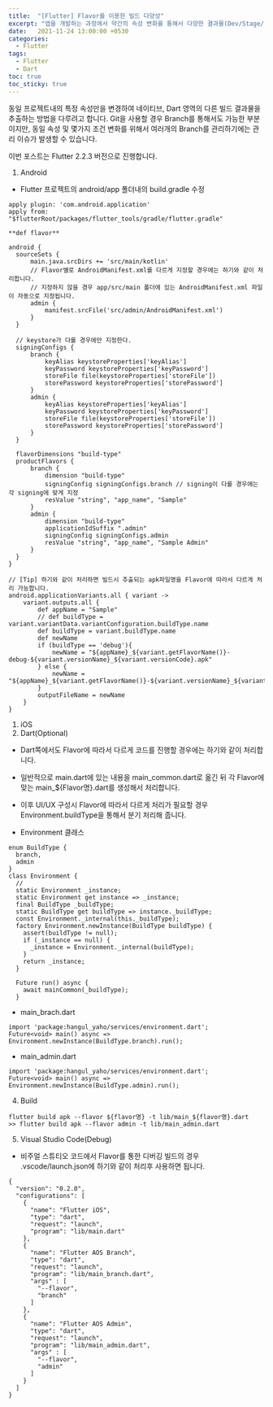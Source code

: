 ```yaml
---
title:  "[Flutter] Flavor를 이용한 빌드 다양성"
excerpt: "앱을 개발하는 과정에서 약간의 속성 변화를 통해서 다양한 결과물(Dev/Stage/Prod)이 필요한 때가 있다."
date:   2021-11-24 13:00:00 +0530
categories:
  - Flutter
tags:
  - Flutter
  - Dart
toc: true
toc_sticky: true
---
```

동일 프로젝트내의 특정 속성만을 변경하여 네이티브, Dart 영역의 다른 빌드 결과물을 추출하는 방법을 다루려고 합니다. Git을 사용할 경우 Branch를 통해서도 가능한 부분이지만, 동일 속성 및 몇가지 조건 변화를 위해서 여러개의 Branch를 관리하기에는 관리 이슈가 발생할 수 있습니다.  

이번 포스트는 Flutter 2.2.3 버전으로 진행합니다.

1. Android  
* Flutter 프로젝트의 android/app 폴더내의 build.gradle 수정   

```
apply plugin: 'com.android.application'
apply from: "$flutterRoot/packages/flutter_tools/gradle/flutter.gradle"

**def flavor**

android {
  sourceSets {
      main.java.srcDirs += 'src/main/kotlin'
      // Flavor별로 AndroidManifest.xml를 다르게 지정할 경우에는 하기와 같이 처리합니다.  
      // 지정하지 않을 경우 app/src/main 폴더에 있는 AndroidManifest.xml 파일이 자동으로 지정됩니다.  
      admin {
          manifest.srcFile('src/admin/AndroidManifest.xml')
      }
  }

  // keystore가 다를 경우에만 지정한다.
  signingConfigs {
      branch {
          keyAlias keystoreProperties['keyAlias']
          keyPassword keystoreProperties['keyPassword']
          storeFile file(keystoreProperties['storeFile'])
          storePassword keystoreProperties['storePassword']
      }
      admin {
          keyAlias keystoreProperties['keyAlias']
          keyPassword keystoreProperties['keyPassword']
          storeFile file(keystoreProperties['storeFile'])
          storePassword keystoreProperties['storePassword']
      }
  }

  flavorDimensions "build-type"
  productFlavors {
      branch {
          dimension "build-type"
          signingConfig signingConfigs.branch // signing이 다를 경우에는 각 signing에 맞게 지정  
          resValue "string", "app_name", "Sample"
      }
      admin {
          dimension "build-type"
          applicationIdSuffix ".admin"
          signingConfig signingConfigs.admin
          resValue "string", "app_name", "Sample Admin"
      }
  }
}

// [Tip] 하기와 같이 처리하면 빌드시 추출되는 apk파일명을 Flavor에 따라서 다르게 처리 가능합니다.  
android.applicationVariants.all { variant ->
    variant.outputs.all {
        def appName = "Sample"
        // def buildType = variant.variantData.variantConfiguration.buildType.name
        def buildType = variant.buildType.name
        def newName
        if (buildType == 'debug'){
            newName = "${appName}_${variant.getFlavorName()}-debug-${variant.versionName}_${variant.versionCode}.apk"
        } else {
            newName = "${appName}_${variant.getFlavorName()}-${variant.versionName}_${variant.versionCode}.apk"
        }
        outputFileName = newName
    }
}
```
1. iOS  
2. Dart(Optional)  
* Dart쪽에서도 Flavor에 따라서 다르게 코드를 진행할 경우에는 하기와 같이 처리합니다.  
* 일반적으로 main.dart에 있는 내용을 main_common.dart로 옮긴 뒤 각 Flavor에 맞는 main_${Flavor명}.dart를 생성해서 처리합니다.  
* 이후 UI/UX 구성시 Flavor에 따라서 다르게 처리가 필요할 경우 Environment.buildType을 통해서 분기 처리해 줍니다.  

* Environment 클래스  
```
enum BuildType {
  branch,
  admin
}
class Environment {
  //
  static Environment _instance;
  static Environment get instance => _instance;
  final BuildType _buildType;
  static BuildType get buildType => instance._buildType;
  const Environment._internal(this._buildType);
  factory Environment.newInstance(BuildType buildType) {
    assert(buildType != null);
    if (_instance == null) {
      _instance = Environment._internal(buildType);
    }
    return _instance;
  }

  Future run() async {
    await mainCommon(_buildType);
  }
```   
* main_brach.dart  
```
import 'package:hangul_yaho/services/environment.dart';
Future<void> main() async => Environment.newInstance(BuildType.branch).run();
```   
* main_admin.dart  
```
import 'package:hangul_yaho/services/environment.dart';
Future<void> main() async => Environment.newInstance(BuildType.admin).run();
```   
4. Build  
```
flutter build apk --flavor ${flavor명} -t lib/main_${flavor명}.dart
>> flutter build apk --flavor admin -t lib/main_admin.dart
```
5. Visual Studio Code(Debug)  
* 비주얼 스튜티오 코드에서 Flavor를 통한 디버깅 빌드의 경우 .vscode/launch.json에 하기와 같이 처리후 사용하면 됩니다.  
```
{
  "version": "0.2.0",
  "configurations": [
    {
      "name": "Flutter iOS",
      "type": "dart",
      "request": "launch",
      "program": "lib/main.dart"
    },
    {
      "name": "Flutter AOS Branch",
      "type": "dart",
      "request": "launch",
      "program": "lib/main_branch.dart",
      "args" : [
        "--flavor",
        "branch"
      ]
    },
    {
      "name": "Flutter AOS Admin",
      "type": "dart",
      "request": "launch",
      "program": "lib/main_admin.dart",
      "args" : [
        "--flavor",
        "admin"
      ]
    }
  ]
}
```   